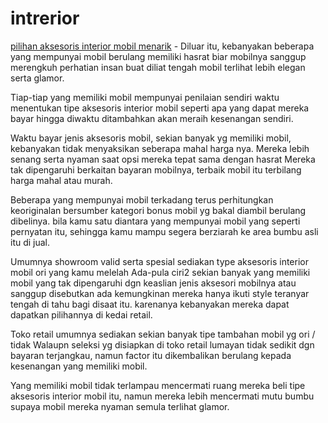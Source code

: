 # intrerior
<a href="http://www.otokoe.com/berbagai-aksesoris-interior-mobil-lucu-yang-bisa-dijadikan-pilihan/">pilihan aksesoris interior mobil menarik</a> - Diluar itu, kebanyakan beberapa yang mempunyai mobil berulang memiliki hasrat biar mobilnya sanggup merengkuh perhatian insan buat diliat tengah mobil terlihat lebih elegan serta glamor.

Tiap-tiap yang memiliki mobil mempunyai penilaian sendiri waktu menentukan tipe aksesoris interior mobil seperti apa yang dapat mereka bayar hingga diwaktu ditambahkan akan meraih kesenangan sendiri.

Waktu bayar jenis aksesoris mobil, sekian banyak yg memiliki mobil, kebanyakan tidak menyaksikan seberapa mahal harga nya. Mereka lebih senang serta nyaman saat opsi mereka tepat sama dengan hasrat Mereka tak dipengaruhi berkaitan bayaran mobilnya, terbaik mobil itu terbilang harga mahal atau murah.

Beberapa yang mempunyai mobil terkadang terus perhitungkan keoriginalan bersumber kategori bonus mobil yg bakal diambil berulang dibelinya. bila kamu satu diantara yang mempunyai mobil yang seperti pernyatan itu, sehingga kamu mampu segera berziarah ke area bumbu asli itu di jual.

Umumnya showroom valid serta spesial sediakan type aksesoris interior mobil ori yang kamu melelah Ada-pula ciri2 sekian banyak yang memiliki mobil yang tak dipengaruhi dgn keaslian jenis aksesori mobilnya atau sanggup disebutkan ada kemungkinan mereka hanya ikuti style teranyar tengah di tahu bagi disaat itu. karenanya kebanyakan mereka dapat dapatkan pilihannya di kedai retail.

Toko retail umumnya sediakan sekian banyak tipe tambahan mobil yg ori / tidak Walaupn seleksi yg disiapkan di toko retail lumayan tidak sedikit dgn bayaran terjangkau, namun factor itu dikembalikan berulang kepada kesenangan yang memiliki mobil.

Yang memiliki mobil tidak terlampau mencermati ruang mereka beli tipe aksesoris interior mobil itu, namun mereka lebih mencermati mutu bumbu supaya mobil mereka nyaman semula terlihat glamor.
